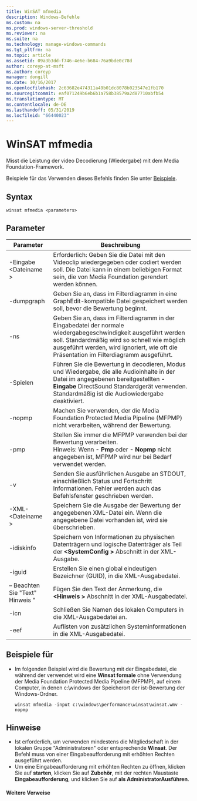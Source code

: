 ```yaml
---
title: WinSAT mfmedia
description: Windows-Befehle
ms.custom: na
ms.prod: windows-server-threshold
ms.reviewer: na
ms.suite: na
ms.technology: manage-windows-commands
ms.tgt_pltfrm: na
ms.topic: article
ms.assetid: 09a3b3dd-f746-4e6e-b684-76a9bde0c78d
author: coreyp-at-msft
ms.author: coreyp
manager: dongill
ms.date: 10/16/2017
ms.openlocfilehash: 2c63682e474311a49b01dc8078b023547e1fb170
ms.sourcegitcommit: eaf071249b6eb6b1a758b38579a2d87710abfb54
ms.translationtype: MT
ms.contentlocale: de-DE
ms.lasthandoff: 05/31/2019
ms.locfileid: "66440023"
---
```

# <a name="winsat-mfmedia"></a>WinSAT mfmedia



Misst die Leistung der video Decodierung (Wiedergabe) mit dem Media Foundation-Framework.

Beispiele für das Verwenden dieses Befehls finden Sie unter [Beispiele](#BKMK_examples).

## <a name="syntax"></a>Syntax

```
winsat mfmedia <parameters>
```

## <a name="parameters"></a>Parameter

|Parameter|Beschreibung|
|----------|-----------|
|-Eingabe \<Dateiname >|Erforderlich: Geben Sie die Datei mit den Videoclip wiedergegeben oder codiert werden soll. Die Datei kann in einem beliebigen Format sein, die von Media Foundation gerendert werden können.|
|-dumpgraph|Geben Sie an, dass im Filterdiagramm in eine GraphEdit-kompatible Datei gespeichert werden soll, bevor die Bewertung beginnt.|
|-ns|Geben Sie an, dass im Filterdiagramm in der Eingabedatei der normale wiedergabegeschwindigkeit ausgeführt werden soll. Standardmäßig wird so schnell wie möglich ausgeführt werden, wird ignoriert, wie oft die Präsentation im Filterdiagramm ausgeführt.|
|-Spielen|Führen Sie die Bewertung in decodieren, Modus und Wiedergabe, die alle Audioinhalte in der Datei im angegebenen bereitgestellten **-Eingabe** DirectSound Standardgerät verwenden. Standardmäßig ist die Audiowiedergabe deaktiviert.|
|-nopmp|Machen Sie verwenden, der die Media Foundation Protected Media Pipeline (MFPMP) nicht verarbeiten, während der Bewertung.|
|-pmp|Stellen Sie immer die MFPMP verwenden bei der Bewertung verarbeiten.</br>Hinweis: Wenn **- Pmp** oder **- Nopmp** nicht angegeben ist, MFPMP wird nur bei Bedarf verwendet werden.|
|-v|Senden Sie ausführlichen Ausgabe an STDOUT, einschließlich Status und Fortschritt Informationen. Fehler werden auch das Befehlsfenster geschrieben werden.|
|-XML- \<Dateiname >|Speichern Sie die Ausgabe der Bewertung der angegebenen XML-Datei ein. Wenn die angegebene Datei vorhanden ist, wird sie überschrieben.|
|-idiskinfo|Speichern von Informationen zu physischen Datenträgern und logische Datenträger als Teil der  **\<SystemConfig >** Abschnitt in der XML-Ausgabe.|
|-iguid|Erstellen Sie einen global eindeutigen Bezeichner (GUID), in die XML-Ausgabedatei.|
|– Beachten Sie "Text" Hinweis "|Fügen Sie den Text der Anmerkung, die  **\<Hinweis >** Abschnitt in der XML-Ausgabedatei.|
|-icn|Schließen Sie Namen des lokalen Computers in die XML-Ausgabedatei an.|
|-eef|Auflisten von zusätzlichen Systeminformationen in die XML-Ausgabedatei.|

## <a name="BKMK_examples"></a>Beispiele für

- Im folgenden Beispiel wird die Bewertung mit der Eingabedatei, die während der verwendet wird eine **Winsat formale** ohne Verwendung der Media Foundation Protected Media Pipeline (MFPMP), auf einem Computer, in denen c:\windows der Speicherort der ist-Bewertung der Windows-Ordner.  
  ```
  winsat mfmedia -input c:\windows\performance\winsat\winsat.wmv -nopmp
  ```

## <a name="remarks"></a>Hinweise

-   Ist erforderlich, um verwenden mindestens die Mitgliedschaft in der lokalen Gruppe "Administratoren" oder entsprechende **Winsat**. Der Befehl muss von einer Eingabeaufforderung mit erhöhten Rechten ausgeführt werden.
-   Um eine Eingabeaufforderung mit erhöhten Rechten zu öffnen, klicken Sie auf **starten**, klicken Sie auf **Zubehör**, mit der rechten Maustaste **Eingabeaufforderung**, und klicken Sie auf **als AdministratorAusführen**.

#### <a name="additional-references"></a>Weitere Verweise

